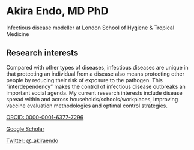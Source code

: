 # Akira Endo, MD PhD
Infectious disease modeller at London School of Hygiene & Tropical Medicine
## Research interests
Compared with other types of diseases, infectious diseases are unique in that protecting an individual from a disease also means protecting other people by reducing their risk of exposure to the pathogen. This “interdependency” makes the control of infectious disease outbreaks an important social agenda. My current research interests include disease spread within and across households/schools/workplaces, improving vaccine evaluation methodologies and optimal control strategies.

[ORCID: 0000-0001-6377-7296](https://orcid.org/0000-0001-6377-7296)

[Google Scholar](https://scholar.google.co.jp/citations?user=M-fArWcAAAAJ)

[Twitter: @_akiraendo](https://twitter.com/_akiraendo)
